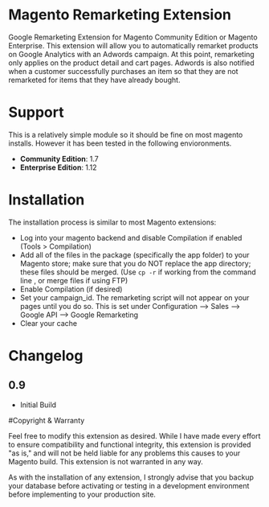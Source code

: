 Magento Remarketing Extension
=============================

Google Remarketing Extension for Magento Community Edition or Magento Enterprise.
This extension will allow you to automatically remarket products on
Google Analytics with an Adwords campaign.  At this point, remarketing only 
applies on the product detail and cart pages.  Adwords is also notified
when a customer successfully purchases an item so that they are not 
remarketed for items that they have already bought.

# Support

This is a relatively simple module so it should be fine on most magento installs. However it has been tested in the following envioronments. 

* **Community Edition**: 1.7
* **Enterprise Edition**: 1.12

# Installation

The installation process is similar to most Magento extensions:

* Log into your magento backend and disable Compilation if enabled (Tools > Compilation)
* Add all of the files in the package (specifically the app folder) to your Magento store; make sure that you do NOT replace the app directory; these files should be merged.  (Use `cp -r` if working from the command line , or merge files if using FTP)
* Enable Compilation (if desired)
* Set your campaign_id.  The remarketing script will not appear on your pages until you do so.  This is set under Configuration --> Sales --> Google API --> Google Remarketing
* Clear your cache

# Changelog

0.9
---
* Initial Build


#Copyright & Warranty

Feel free to modify this extension as desired.  While I have made every effort to ensure compatibility and functional integrity, this extension is provided "as is," and will not be held liable for any problems this causes to your Magento build.  This extension is not warranted in any way. 

As with the installation of any extension, I strongly advise that you backup your database before activating or testing in a development environment before implementing to your production site.